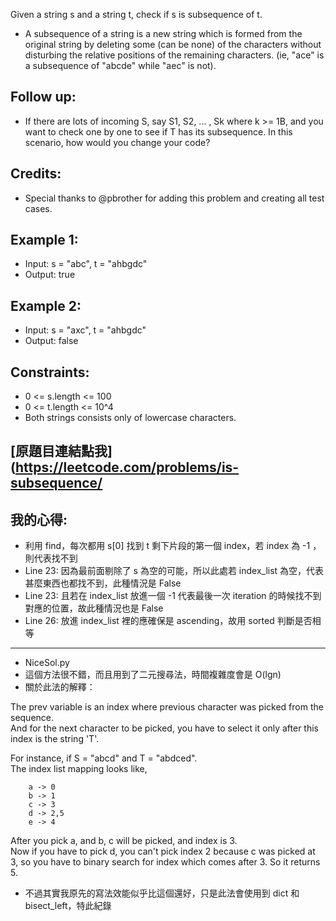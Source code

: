 Given a string s and a string t, check if s is subsequence of t.

* A subsequence of a string is a new string which is formed from the original string by deleting some (can be none) of the characters without disturbing the relative positions of the remaining characters. (ie, "ace" is a subsequence of "abcde" while "aec" is not).

## Follow up:
* If there are lots of incoming S, say S1, S2, ... , Sk where k >= 1B, and you want to check one by one to see if T has its subsequence. In this scenario, how would you change your code?

## Credits:
* Special thanks to @pbrother for adding this problem and creating all test cases.

 

## Example 1:

* Input: s = "abc", t = "ahbgdc"
* Output: true
## Example 2:

* Input: s = "axc", t = "ahbgdc"
* Output: false
 

## Constraints:

* 0 <= s.length <= 100
* 0 <= t.length <= 10^4
* Both strings consists only of lowercase characters.

## [原題目連結點我](https://leetcode.com/problems/is-subsequence/
	
## 我的心得:
* 利用 find，每次都用 s[0] 找到 t 剩下片段的第一個 index，若 index 為 -1 ，則代表找不到
* Line 23: 因為最前面剔除了 s 為空的可能，所以此處若 index_list 為空，代表甚麼東西也都找不到，此種情況是 False
* Line 23: 且若在 index_list 放進一個 -1 代表最後一次 iteration 的時候找不到對應的位置，故此種情況也是 False
* Line 26: 放進 index_list 裡的應確保是 ascending，故用 sorted 判斷是否相等

-------
* NiceSol.py
* 這個方法很不錯，而且用到了二元搜尋法，時間複雜度會是 O(lgn)
* 關於此法的解釋：

The prev variable is an index where previous character was picked from the sequence.   
And for the next character to be picked, you have to select it only after this index is the string 'T'.  

For instance, if S = "abcd" and T = "abdced".  
The index list mapping looks like,  

		a -> 0  
		b -> 1  
		c -> 3  
		d -> 2,5  
		e -> 4  

After you pick a, and b, c will be picked, and index is 3.    
Now if you have to pick d, you can't pick index 2 because c was picked at 3, so you have to binary search for index which comes after 3. So it returns 5.
* 不過其實我原先的寫法效能似乎比這個還好，只是此法會使用到 dict 和 bisect_left，特此紀錄
